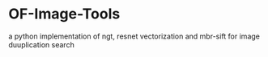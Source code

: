 # OF-Image-Tools
a python implementation of ngt, resnet vectorization and mbr-sift for image duuplication search
